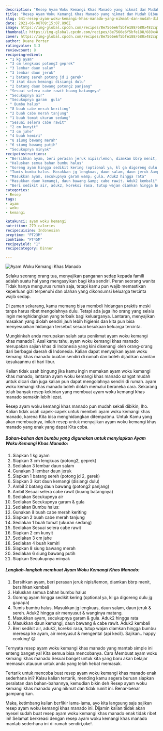 ```yaml
---
description: "Resep Ayam Woku Kemangi Khas Manado yang nikmat dan Mudah Dibuat"
title: "Resep Ayam Woku Kemangi Khas Manado yang nikmat dan Mudah Dibuat"
slug: 641-resep-ayam-woku-kemangi-khas-manado-yang-nikmat-dan-mudah-dibuat
date: 2021-06-08T09:15:07.896Z
image: https://img-global.cpcdn.com/recipes/8e7566e6f5bfe188/680x482cq70/ayam-woku-kemangi-khas-manado-foto-resep-utama.jpg
thumbnail: https://img-global.cpcdn.com/recipes/8e7566e6f5bfe188/680x482cq70/ayam-woku-kemangi-khas-manado-foto-resep-utama.jpg
cover: https://img-global.cpcdn.com/recipes/8e7566e6f5bfe188/680x482cq70/ayam-woku-kemangi-khas-manado-foto-resep-utama.jpg
author: Duane Porter
ratingvalue: 3.3
reviewcount: 8
recipeingredient:
- "1 kg ayam"
- "3 cm lengkuas potong2 geprek"
- "3 lembar daun salam"
- "3 lembar daun jeruk"
- "1 batang sereh potong jd 2 gerek"
- "3 ikat daun kemangi disiangi dulu"
- "2 batang daun bawang potong2 panjang"
- "Sesuai selera cabe rawit buang batangnya"
- "Secukupnya air"
- "Secukupnya garam  gula"
- " Bumbu halus"
- "8 buah cabe merah keriting"
- "2 buah cabe merah tanjung"
- "1 buah tomat ukuran sedang"
- "Sesuai selera cabe rawit"
- "2 cm kunyit"
- "3 cm jahe"
- "4 buah kemiri"
- "8 siung bawang merah"
- "6 siung bawang putih"
- "Secukupnya minyak"
recipeinstructions:
- "Bersihkan ayam, beri perasan jeruk nipis/lemon, diamkan bbrp menit, bersihkan kembali"
- "Haluskan semua bahan bumbu halus"
- "Goreng ayam hingga sedikit kering (optional ya, kl ga digoreng dulu jg gapapa)"
- "Tumis bumbu halus. Masukkan jg lengkuas, daun salam, daun jeruk &amp; sereh. Aduk2 hingga air menyusut &amp; wanginya matang."
- "Masukkan ayam, secukupnya garam &amp; gula. Aduk2 hingga rata"
- "Masukkan daun kemangi, daun bawang &amp; cabe rawit. Aduk2 kembali"
- "Beri sedikit air, aduk2, koreksi rasa, tutup wajan diamkan hingga bumbu meresap ke ayam, air menyusut &amp; mengental (api kecil). Sajikan.. happy cooking! 😊"
categories:
- Resep
tags:
- ayam
- woku
- kemangi

katakunci: ayam woku kemangi 
nutrition: 279 calories
recipecuisine: Indonesian
preptime: "PT23M"
cooktime: "PT45M"
recipeyield: "1"
recipecategory: Dinner

---
```



![Ayam Woku Kemangi Khas Manado](https://img-global.cpcdn.com/recipes/8e7566e6f5bfe188/680x482cq70/ayam-woku-kemangi-khas-manado-foto-resep-utama.jpg)

Selaku seorang orang tua, menyajikan panganan sedap kepada famili adalah suatu hal yang mengasyikan bagi kita sendiri. Peran seorang  wanita Tidak hanya mengurus rumah saja, tetapi kamu pun wajib memastikan keperluan gizi terpenuhi dan olahan yang dikonsumsi keluarga tercinta wajib sedap.

Di zaman  sekarang, kamu memang bisa membeli hidangan praktis meski tanpa harus ribet mengolahnya dulu. Tetapi ada juga lho orang yang selalu ingin menghidangkan yang terbaik bagi keluarganya. Lantaran, menyajikan masakan yang diolah sendiri jauh lebih higienis dan kita pun bisa menyesuaikan hidangan tersebut sesuai kesukaan keluarga tercinta. 



Mungkinkah anda merupakan salah satu penikmat ayam woku kemangi khas manado?. Asal kamu tahu, ayam woku kemangi khas manado merupakan sajian khas di Indonesia yang kini disenangi oleh orang-orang dari berbagai daerah di Indonesia. Kalian dapat menyajikan ayam woku kemangi khas manado buatan sendiri di rumah dan boleh dijadikan camilan kesukaanmu di hari libur.

Kalian tidak usah bingung jika kamu ingin memakan ayam woku kemangi khas manado, lantaran ayam woku kemangi khas manado sangat mudah untuk dicari dan juga kalian pun dapat mengolahnya sendiri di rumah. ayam woku kemangi khas manado boleh diolah memalui beraneka cara. Sekarang telah banyak resep kekinian yang membuat ayam woku kemangi khas manado semakin lebih lezat.

Resep ayam woku kemangi khas manado pun mudah sekali dibikin, lho. Kalian tidak usah capek-capek untuk membeli ayam woku kemangi khas manado, karena Kita bisa menghidangkan ditempatmu. Untuk Kamu yang akan membuatnya, inilah resep untuk menyajikan ayam woku kemangi khas manado yang enak yang dapat Kita coba.

<!--inarticleads1-->

##### Bahan-bahan dan bumbu yang digunakan untuk menyiapkan Ayam Woku Kemangi Khas Manado:

1. Siapkan 1 kg ayam
1. Siapkan 3 cm lengkuas (potong2, geprek)
1. Sediakan 3 lembar daun salam
1. Gunakan 3 lembar daun jeruk
1. Siapkan 1 batang sereh (potong jd 2, gerek)
1. Siapkan 3 ikat daun kemangi (disiangi dulu)
1. Ambil 2 batang daun bawang (potong2 panjang)
1. Ambil Sesuai selera cabe rawit (buang batangnya)
1. Sediakan Secukupnya air
1. Sediakan Secukupnya garam &amp; gula
1. Sediakan  Bumbu halus:
1. Gunakan 8 buah cabe merah keriting
1. Siapkan 2 buah cabe merah tanjung
1. Sediakan 1 buah tomat (ukuran sedang)
1. Sediakan Sesuai selera cabe rawit
1. Siapkan 2 cm kunyit
1. Sediakan 3 cm jahe
1. Sediakan 4 buah kemiri
1. Siapkan 8 siung bawang merah
1. Sediakan 6 siung bawang putih
1. Siapkan Secukupnya minyak




<!--inarticleads2-->

##### Langkah-langkah membuat Ayam Woku Kemangi Khas Manado:

1. Bersihkan ayam, beri perasan jeruk nipis/lemon, diamkan bbrp menit, bersihkan kembali
1. Haluskan semua bahan bumbu halus
1. Goreng ayam hingga sedikit kering (optional ya, kl ga digoreng dulu jg gapapa)
1. Tumis bumbu halus. Masukkan jg lengkuas, daun salam, daun jeruk &amp; sereh. Aduk2 hingga air menyusut &amp; wanginya matang.
1. Masukkan ayam, secukupnya garam &amp; gula. Aduk2 hingga rata
1. Masukkan daun kemangi, daun bawang &amp; cabe rawit. Aduk2 kembali
1. Beri sedikit air, aduk2, koreksi rasa, tutup wajan diamkan hingga bumbu meresap ke ayam, air menyusut &amp; mengental (api kecil). Sajikan.. happy cooking! 😊




Ternyata resep ayam woku kemangi khas manado yang mantab simple ini enteng banget ya! Kita semua bisa mencobanya. Cara Membuat ayam woku kemangi khas manado Sesuai banget untuk kita yang baru akan belajar memasak ataupun untuk anda yang telah hebat memasak.

Tertarik untuk mencoba buat resep ayam woku kemangi khas manado enak sederhana ini? Kalau kalian tertarik, mending kamu segera buruan siapkan peralatan dan bahan-bahannya, kemudian bikin deh Resep ayam woku kemangi khas manado yang nikmat dan tidak rumit ini. Benar-benar gampang kan. 

Maka, ketimbang kalian berfikir lama-lama, ayo kita langsung saja sajikan resep ayam woku kemangi khas manado ini. Dijamin kalian tiidak akan nyesel sudah buat resep ayam woku kemangi khas manado enak tidak ribet ini! Selamat berkreasi dengan resep ayam woku kemangi khas manado mantab sederhana ini di rumah sendiri,oke!.

